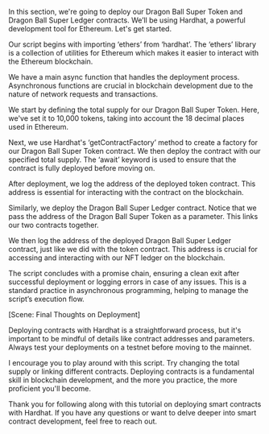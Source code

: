 In this section, we're going to deploy our Dragon Ball Super Token and Dragon Ball Super Ledger contracts. We’ll be using Hardhat, a powerful development tool for Ethereum. Let's get started.

Our script begins with importing ‘ethers’ from ‘hardhat’. The ‘ethers’ library is a collection of utilities for Ethereum which makes it easier to interact with the Ethereum blockchain.

We have a main async function that handles the deployment process. Asynchronous functions are crucial in blockchain development due to the nature of network requests and transactions.

We start by defining the total supply for our Dragon Ball Super Token. Here, we've set it to 10,000 tokens, taking into account the 18 decimal places used in Ethereum.

Next, we use Hardhat's ‘getContractFactory’ method to create a factory for our Dragon Ball Super Token contract. We then deploy the contract with our specified total supply. The ‘await’ keyword is used to ensure that the contract is fully deployed before moving on.

After deployment, we log the address of the deployed token contract. This address is essential for interacting with the contract on the blockchain.

Similarly, we deploy the Dragon Ball Super Ledger contract. Notice that we pass the address of the Dragon Ball Super Token as a parameter. This links our two contracts together.

We then log the address of the deployed Dragon Ball Super Ledger contract, just like we did with the token contract. This address is crucial for accessing and interacting with our NFT ledger on the blockchain.

The script concludes with a promise chain, ensuring a clean exit after successful deployment or logging errors in case of any issues. This is a standard practice in asynchronous programming, helping to manage the script’s execution flow.

[Scene: Final Thoughts on Deployment]

Deploying contracts with Hardhat is a straightforward process, but it's important to be mindful of details like contract addresses and parameters. Always test your deployments on a testnet before moving to the mainnet.

I encourage you to play around with this script. Try changing the total supply or linking different contracts. Deploying contracts is a fundamental skill in blockchain development, and the more you practice, the more proficient you'll become.

Thank you for following along with this tutorial on deploying smart contracts with Hardhat. If you have any questions or want to delve deeper into smart contract development, feel free to reach out.
